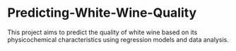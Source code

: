 # Predicting-White-Wine-Quality
This project aims to predict the quality of white wine based on its physicochemical characteristics using regression models and data analysis.
